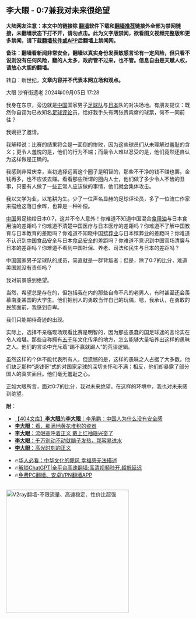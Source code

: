  <!-- 面包屑导航 --> <h2>李大眼 - 0:7兼我对未来很绝望</h2> <p class="notice"><b>大陆网友注意：本文中的链接除 <a href="https://github.com/bannedbook/fanqiang" >翻墙</a>软件下载和<a href="https://github.com/killgcd/justmysocks/blob/master/README.md">翻墙推荐</a>链接外全部为禁网链接，未翻墙状态下打不开，请勿点击。此为文字版禁闻，欲看图文视频完整版和更多禁闻，请下载<a href="https://github.com/bannedbook/fanqiang">翻墙软件或APP</a>后翻墙上禁闻网。</p><p>备注：翻墙看新闻非常安全，翻墙以真实身份发表敏感言论有一定风险，但只看不说则没有任何风险，翻的人太多，政府管不过来，也不管。信息自由是天赋人权，请放心大胆的翻墙。</b></p>  <div class="entry"> <p>转自：新世纪，<strong>文章内容并不代表本网立场和观点。</strong></p> <p>大眼&nbsp;沙脊街遗老&nbsp;2024年09月05日 17:28</p> <p><p data-style="box-sizing: inherit; font-size: 14px; line-height: 24px; margin-bottom: 0.859em; letter-spacing: 0.25px; overflow: auto hidden; text-wrap: wrap; color: rgb(6, 6, 7); font-family: -apple-system, blinkmacsystemfont, &quot;Helvetica Neue&quot;, helvetica, &quot;segoe ui&quot;, arial, roboto, &quot;PingFang SC&quot;, miui, &quot;Hiragino Sans GB&quot;, &quot;Microsoft Yahei&quot;, sans-serif; text-align: start; background-color: rgb(255, 255, 255); white-space-collapse: preserve !important; word-break: break-word !important;">我身在东京&#65292;旁边就是<span class='wp_keywordlink_affiliate'><a href="https://www.bannedbook.org/" title="中国" target="_blank">中国</a></span>国家男子<a href="https://www.bannedbook.org/bnews/tag/%E8%B6%B3%E7%90%83%E9%98%9F/" class="st_tag internal_tag" rel="tag" title="标签 足球队 下的日志">足球队</a>与<a href="https://www.bannedbook.org/bnews/tag/%e6%97%a5%e6%9c%ac/" class="st_tag internal_tag" rel="tag" title="标签 日本 下的日志">日本</a>队的对决场地&#12290;有朋友提议&#65306;既然你自诩为已故知名<a href="https://www.bannedbook.org/bnews/tag/%e8%b6%b3%e7%90%83/" class="st_tag internal_tag" rel="tag" title="标签 足球 下的日志">足球</a><span class='wp_keywordlink_affiliate'><a href="https://www.bannedbook.org/bnews/comments/" title="新闻评论" target="_blank">评论</a></span>员&#65292;恰好我手头有两张贵宾席的球票&#65292;何不一同前往&#65311;</p> <p data-style="box-sizing: inherit; font-size: 14px; line-height: 24px; margin-bottom: 0.859em; letter-spacing: 0.25px; overflow: auto hidden; text-wrap: wrap; color: rgb(6, 6, 7); font-family: -apple-system, blinkmacsystemfont, &quot;Helvetica Neue&quot;, helvetica, &quot;segoe ui&quot;, arial, roboto, &quot;PingFang SC&quot;, miui, &quot;Hiragino Sans GB&quot;, &quot;Microsoft Yahei&quot;, sans-serif; text-align: start; background-color: rgb(255, 255, 255); white-space-collapse: preserve !important; word-break: break-word !important;">我婉拒了邀请&#12290;</p>  <p data-style="box-sizing: inherit; font-size: 14px; line-height: 24px; margin-bottom: 0.859em; letter-spacing: 0.25px; overflow: auto hidden; text-wrap: wrap; color: rgb(6, 6, 7); font-family: -apple-system, blinkmacsystemfont, &quot;Helvetica Neue&quot;, helvetica, &quot;segoe ui&quot;, arial, roboto, &quot;PingFang SC&quot;, miui, &quot;Hiragino Sans GB&quot;, &quot;Microsoft Yahei&quot;, sans-serif; text-align: start; background-color: rgb(255, 255, 255); white-space-collapse: preserve !important; word-break: break-word !important;">我解释说&#65306;比赛的结果将会是一面倒的惨败&#65292;因为这些球员们从未理解过羞耻的含义&#65307;更令人羞愧的是&#65292;他们的行为不端&#65307;而最令人难以忍受的是&#65292;他们竟然还自认为这样做是正确的&#12290;</p> <p data-style="box-sizing: inherit; font-size: 14px; line-height: 24px; margin-bottom: 0.859em; letter-spacing: 0.25px; overflow: auto hidden; text-wrap: wrap; color: rgb(6, 6, 7); font-family: -apple-system, blinkmacsystemfont, &quot;Helvetica Neue&quot;, helvetica, &quot;segoe ui&quot;, arial, roboto, &quot;PingFang SC&quot;, miui, &quot;Hiragino Sans GB&quot;, &quot;Microsoft Yahei&quot;, sans-serif; text-align: start; background-color: rgb(255, 255, 255); white-space-collapse: preserve !important; word-break: break-word !important;">我感到非常庆幸&#65292;当初选择远离这个圈子是明智的&#65292;那些不干净的钱不赚也罢&#12290;金钱再多&#65292;也不应该去赚&#12290;看看那些所谓的圈内人士&#65292;他们做了多少令人不齿的丑事&#65292;只要有人做了一些正常人应该做的事情&#65292;他们就会集体攻击&#12290;</p> <p data-style="box-sizing: inherit; font-size: 14px; line-height: 24px; margin-bottom: 0.859em; letter-spacing: 0.25px; overflow: auto hidden; text-wrap: wrap; color: rgb(6, 6, 7); font-family: -apple-system, blinkmacsystemfont, &quot;Helvetica Neue&quot;, helvetica, &quot;segoe ui&quot;, arial, roboto, &quot;PingFang SC&quot;, miui, &quot;Hiragino Sans GB&quot;, &quot;Microsoft Yahei&quot;, sans-serif; text-align: start; background-color: rgb(255, 255, 255); white-space-collapse: preserve !important; word-break: break-word !important;">我以文学为业&#65292;以笔耕为生&#12290;少了一位声名显赫的足球评论员&#65292;多了一位流亡作家来描绘这落日余晖&#65292;也算是一种补偿&#12290;</p> <p data-style="box-sizing: inherit; font-size: 14px; line-height: 24px; margin-bottom: 0.859em; letter-spacing: 0.25px; overflow: auto hidden; text-wrap: wrap; color: rgb(6, 6, 7); font-family: -apple-system, blinkmacsystemfont, &quot;Helvetica Neue&quot;, helvetica, &quot;segoe ui&quot;, arial, roboto, &quot;PingFang SC&quot;, miui, &quot;Hiragino Sans GB&quot;, &quot;Microsoft Yahei&quot;, sans-serif; text-align: start; background-color: rgb(255, 255, 255); white-space-collapse: preserve !important; word-break: break-word !important;"><a href="https://www.bannedbook.org/bnews/tag/%E4%B8%AD%E5%9B%BD/" class="st_tag internal_tag" rel="tag" title="标签 中国 下的日志">中国</a>男足输给日本0:7&#65292;这并不令人意外&#65281;你难道不知道中国混合<a href="https://www.bannedbook.org/bnews/tag/%E9%A3%9F%E7%94%A8%E6%B2%B9/" class="st_tag internal_tag" rel="tag" title="标签 食用油 下的日志">食用油</a>与日本食用油的差距吗&#65311;你难道不清楚中国医疗与日本医疗的差距吗&#65311;你难道不了解中国教育与日本教育的差距吗&#65311;你难道不知晓中国<a href="https://www.bannedbook.org/bnews/tag/%E6%AE%A1%E8%91%AC%E4%B8%9A/" class="st_tag internal_tag" rel="tag" title="标签 殡葬业 下的日志">殡葬业</a>与日本殡葬业的差距吗&#65311;你难道不认识到<a href="https://www.bannedbook.org/bnews/tag/%E4%B8%AD%E5%9B%BD%E9%A3%9F%E5%93%81/" class="st_tag internal_tag" rel="tag" title="标签 中国食品 下的日志">中国食品</a>安全与日本<a href="https://www.bannedbook.org/bnews/tag/%e9%a3%9f%e5%93%81%e5%ae%89%e5%85%a8/" class="st_tag internal_tag" rel="tag" title="标签 食品安全 下的日志">食品安全</a>的差距吗&#65311;你难道不意识到中国官场清廉与日本的差距吗&#65311;你难道不看到中国社保&#12289;养老&#12289;司法和民生与日本的差距吗&#65311;</p>  <p data-style="box-sizing: inherit; font-size: 14px; line-height: 24px; margin-bottom: 0.859em; letter-spacing: 0.25px; overflow: auto hidden; text-wrap: wrap; color: rgb(6, 6, 7); font-family: -apple-system, blinkmacsystemfont, &quot;Helvetica Neue&quot;, helvetica, &quot;segoe ui&quot;, arial, roboto, &quot;PingFang SC&quot;, miui, &quot;Hiragino Sans GB&quot;, &quot;Microsoft Yahei&quot;, sans-serif; text-align: start; background-color: rgb(255, 255, 255); white-space-collapse: preserve !important; word-break: break-word !important;">中国国家男子足球队的成员&#65292;简直就是一群背叛者&#65307;但是&#65292;除了0:7的比分&#65292;难道美国就没有责任吗&#65311;</p> <p data-style="box-sizing: inherit; font-size: 14px; line-height: 24px; margin-bottom: 0.859em; letter-spacing: 0.25px; overflow: auto hidden; text-wrap: wrap; color: rgb(6, 6, 7); font-family: -apple-system, blinkmacsystemfont, &quot;Helvetica Neue&quot;, helvetica, &quot;segoe ui&quot;, arial, roboto, &quot;PingFang SC&quot;, miui, &quot;Hiragino Sans GB&quot;, &quot;Microsoft Yahei&quot;, sans-serif; text-align: start; background-color: rgb(255, 255, 255); white-space-collapse: preserve !important; word-break: break-word !important;">我对前景感到绝望&#12290;</p> <p data-style="box-sizing: inherit; font-size: 14px; line-height: 24px; margin-bottom: 0.859em; letter-spacing: 0.25px; overflow: auto hidden; text-wrap: wrap; color: rgb(6, 6, 7); font-family: -apple-system, blinkmacsystemfont, &quot;Helvetica Neue&quot;, helvetica, &quot;segoe ui&quot;, arial, roboto, &quot;PingFang SC&quot;, miui, &quot;Hiragino Sans GB&quot;, &quot;Microsoft Yahei&quot;, sans-serif; text-align: start; background-color: rgb(255, 255, 255); white-space-collapse: preserve !important; word-break: break-word !important;">当然&#65292;希望总是存在的&#65292;但包括我在内的那些自命不凡的老男人&#65292;有时甚至还会羡慕南亚某国的大学生&#12290;他们把别人的勇敢当作自己的玩偶&#65292;嗯&#65292;我承认&#65292;在勇敢的民族面前&#65292;我感到自卑&#12290;</p> <p data-style="box-sizing: inherit; font-size: 14px; line-height: 24px; margin-bottom: 0.859em; letter-spacing: 0.25px; overflow: auto hidden; text-wrap: wrap; color: rgb(6, 6, 7); font-family: -apple-system, blinkmacsystemfont, &quot;Helvetica Neue&quot;, helvetica, &quot;segoe ui&quot;, arial, roboto, &quot;PingFang SC&quot;, miui, &quot;Hiragino Sans GB&quot;, &quot;Microsoft Yahei&quot;, sans-serif; text-align: start; background-color: rgb(255, 255, 255); white-space-collapse: preserve !important; word-break: break-word !important;">我们只能期待奇迹的出现&#12290;</p>  <p data-style="box-sizing: inherit; font-size: 14px; line-height: 24px; margin-bottom: 0.859em; letter-spacing: 0.25px; overflow: auto hidden; text-wrap: wrap; color: rgb(6, 6, 7); font-family: -apple-system, blinkmacsystemfont, &quot;Helvetica Neue&quot;, helvetica, &quot;segoe ui&quot;, arial, roboto, &quot;PingFang SC&quot;, miui, &quot;Hiragino Sans GB&quot;, &quot;Microsoft Yahei&quot;, sans-serif; text-align: start; background-color: rgb(255, 255, 255); white-space-collapse: preserve !important; word-break: break-word !important;">实际上&#65292;选择不亲临现场观看比赛是明智的&#65292;因为那些愚蠢的国足球迷的言论实在令人难堪&#12290;那些自称拥有<span class='wp_keywordlink'><a href="https://www.bannedbook.org/forum24/topic769.html" title="上下五千年历史真貌" target="_blank">五千年</a></span>文化传承的地方&#65292;怎么能够大量培养出这样的愚昧之人&#12290;他们的言论中充斥着&#8220;踢不赢就踢人&#8221;的荒谬逻辑&#12290;</p> <p data-style="box-sizing: inherit; font-size: 14px; line-height: 24px; margin-bottom: 0.859em; letter-spacing: 0.25px; overflow: auto hidden; text-wrap: wrap; color: rgb(6, 6, 7); font-family: -apple-system, blinkmacsystemfont, &quot;Helvetica Neue&quot;, helvetica, &quot;segoe ui&quot;, arial, roboto, &quot;PingFang SC&quot;, miui, &quot;Hiragino Sans GB&quot;, &quot;Microsoft Yahei&quot;, sans-serif; text-align: start; background-color: rgb(255, 255, 255); white-space-collapse: preserve !important; word-break: break-word !important;"> <p data-style="box-sizing: inherit; font-size: 14px; line-height: 24px; margin-bottom: 0.859em; letter-spacing: 0.25px; overflow: auto hidden; text-wrap: wrap; color: rgb(6, 6, 7); font-family: -apple-system, blinkmacsystemfont, &quot;Helvetica Neue&quot;, helvetica, &quot;segoe ui&quot;, arial, roboto, &quot;PingFang SC&quot;, miui, &quot;Hiragino Sans GB&quot;, &quot;Microsoft Yahei&quot;, sans-serif; text-align: start; background-color: rgb(255, 255, 255); white-space-collapse: preserve !important; word-break: break-word !important;"> <p></p> <p data-style="box-sizing: inherit; font-size: 14px; line-height: 24px; margin-bottom: 0.859em; letter-spacing: 0.25px; overflow: auto hidden; text-wrap: wrap; color: rgb(6, 6, 7); font-family: -apple-system, blinkmacsystemfont, &quot;Helvetica Neue&quot;, helvetica, &quot;segoe ui&quot;, arial, roboto, &quot;PingFang SC&quot;, miui, &quot;Hiragino Sans GB&quot;, &quot;Microsoft Yahei&quot;, sans-serif; text-align: start; background-color: rgb(255, 255, 255); white-space-collapse: preserve !important; word-break: break-word !important;">虽然这样的个体不能代表所有人&#65292;但遗憾的是&#65292;这样的愚昧之人占据了大多数&#12290;他们缺乏那种&#8220;退钱哥&#8221;式的对国家足球的深切关怀和不满&#65307;相反&#65292;他们却暴露了部分国人的真实面目&#12290;他们毫无羞耻之心&#12290;</p> <p data-style="box-sizing: inherit; font-size: 14px; line-height: 24px; margin-bottom: 0px; letter-spacing: 0.25px; overflow: auto hidden; text-wrap: wrap; color: rgb(6, 6, 7); font-family: -apple-system, blinkmacsystemfont, &quot;Helvetica Neue&quot;, helvetica, &quot;segoe ui&quot;, arial, roboto, &quot;PingFang SC&quot;, miui, &quot;Hiragino Sans GB&quot;, &quot;Microsoft Yahei&quot;, sans-serif; text-align: start; background-color: rgb(255, 255, 255); white-space-collapse: preserve !important; word-break: break-word !important;">正如大眼所言&#65292;面对0:7的比分&#65292;我对未来绝望&#12290;在这样的环境中&#65292;我也对未来感到绝望&#12290;</p>  <p><b>附</b>&#65306;</p> <!--<div id="taboola-mid-1"></div>--><ul class='op-related-articles' title='相关阅读'> <li><a href='https://www.bannedbook.org/bnews/baitai/20220619/1747390.html' target='_blank'>【404文库】<b>李大眼</b>的<b>李大眼</b>｜李承鹏：中国人为什么没有安全感</a></li> <li><a href='https://www.bannedbook.org/bnews/baitai/20200314/1293534.html' target='_blank'><b>李大眼</b>&#65306;看&#65292;那满地黄花堆积的瓷器</a></li> <li><a href='https://www.bannedbook.org/bnews/comments/20200222/1281648.html' target='_blank'><b>李大眼</b>：流氓高呼着正义 戴上红袖箍兴奋了</a></li> <li><a href='https://www.bannedbook.org/bnews/comments/20200221/1280795.html' target='_blank'><b>李大眼</b>：千万别动不动就脑子发热，那容易进水</a></li> <li><a href='https://www.bannedbook.org/bnews/baitai/20200221/1280759.html' target='_blank'><b>李大眼</b>&#65306;高光时刻的正义</a></li> </ul> <ul class="texttj"> <!--<li>🔥<a href="https://www.bannedbook.org/bnews/ssgc/20230219/1850782.html" target="_blank">法国犹太老板：神告诉我们，只有一位中国人能救人类</a></li>--> <li>🔥<a href="https://www.bannedbook.org/bnews/comments/20220220/1694796.html" target="_blank">华人必看：中华文化的飓风 幸福感无法描述</a></li> <li>🔥<a href="https://github.com/bannedbook/fanqiang/wiki/V2ray%E6%9C%BA%E5%9C%BA" target="_blank">解锁ChatGPT|全平台高速翻墙:高清视频秒开,超低延迟</a></li> <li>🔥<a href="https://github.com/bannedbook/fanqiang/wiki/%E7%A6%81%E9%97%BB%E7%BD%91%E5%AE%89%E5%8D%93%E7%BF%BB%E5%A2%99%E6%96%B0%E9%97%BBAPP" target="_blank">免费PC翻墙、安卓VPN翻墙APP</a></li> </ul><p><br/><a href="https://github.com/bannedbook/fanqiang/wiki/V2ray%E6%9C%BA%E5%9C%BA"><img src="https://raw.githubusercontent.com/bannedbook/fanqiang/master/v2ss/images/v2free.jpg" width="336" alt="V2ray翻墙-不限流量、高速稳定、性价比超强"></a><br/></p><a name='sharetosocial'></a> <div style="margin-bottom:5px;padding-bottom:5px;clear:both"> <div id="archive-pix-1" class="banner-ads"> <!-- AuctionX Display platform tag START --> <div id="27602x728x90x621x_ADSLOT1" clicktrack="%%CLICK_URL_ESC%%"></div>  <!-- AuctionX Display platform tag END --> </div> <div id="archive-pix-2" class="banner-ads"> <!-- AuctionX Display platform tag START --> <div id="27556x300x250x621x_ADSLOT1" clicktrack="%%CLICK_URL_ESC%%" style="margin:0 auto;text-align:center"></div>  <!-- AuctionX Display platform tag END --> </div> </div>  <div id="archive-pix-1" class="banner-ads"> <!-- AuctionX Display platform tag START --> <div id="27603x728x90x621x_ADSLOT1" clicktrack="%%CLICK_URL_ESC%%"></div>  <!-- AuctionX Display platform tag END --> </div> </div><!--END ENTRY--> 